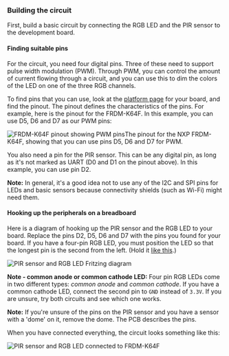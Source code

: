### Building the circuit

First, build a basic circuit by connecting the RGB LED and the PIR sensor to the development board.

#### Finding suitable pins

For the circuit, you need four digital pins. Three of these need to support pulse width modulation (PWM). Through PWM, you can control the amount of current flowing through a circuit, and you can use this to dim the colors of the LED on one of the three RGB channels.

To find pins that you can use, look at the [platform page](https://developer.mbed.org/platforms/) for your board, and find the pinout. The pinout defines the characteristics of the pins. For example, here is the pinout for the FRDM-K64F. In this example, you can use D5, D6 and D7 as our PWM pins:

<span class="images">![FRDM-K64F pinout showing PWM pins](https://s3-us-west-2.amazonaws.com/cloud-docs-images/lights3.png)<span>The pinout for the NXP FRDM-K64F, showing that you can use pins D5, D6 and D7 for PWM.</span></span>

You also need a pin for the PIR sensor. This can be any digital pin, as long as it's not marked as UART (D0 and D1 on the pinout above). In this example, you can use pin D2.

<span class="notes">**Note:** In general, it's a good idea not to use any of the I2C and SPI pins for LEDs and basic sensors because connectivity shields (such as Wi-Fi) might need them.</span>

#### Hooking up the peripherals on a breadboard

Here is a diagram of hooking up the PIR sensor and the RGB LED to your board. Replace the pins D2, D5, D6 and D7 with the pins you found for your board. If you have a four-pin RGB LED, you must position the LED so that the longest pin is the second from the left. (Hold it [like this](http://howtomechatronics.com/wp-content/uploads/2015/09/RGB-LED.png?28ea0f).)

<span class="images">![PIR sensor and RGB LED Fritzing diagram](https://s3-us-west-2.amazonaws.com/cloud-docs-images/lights4.png)</span>

<span class="notes">**Note - common anode or common cathode LED:** Four pin RGB LEDs come in two different types: *common anode* and *common cathode*. If you have a common cathode LED, connect the second pin to `GND` instead of `3.3V`. If you are unsure, try both circuits and see which one works.</span>

<span class="notes">**Note:** If you're unsure of the pins on the PIR sensor and you have a sensor with a 'dome' on it, remove the dome. The PCB describes the pins.</span>

When you have connected everything, the circuit looks something like this:

<span class="images">![PIR sensor and RGB LED connected to FRDM-K64F](https://s3-us-west-2.amazonaws.com/cloud-docs-images/lights5.png)</span>
